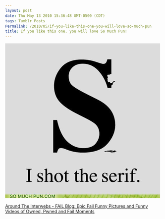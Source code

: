 ```yaml
---
layout: post
date: Thu May 13 2010 15:36:48 GMT-0500 (CDT)
tags: Tumblr Posts
Permalink: /2010/05/if-you-like-this-one-you-will-love-so-much-pun
title: If you like this one, you will love So Much Pun!
---
```


![](/public/assets/tumblr/tumblr_l2dl9cdaEu1qa4klho1_500.jpg)

[Around The Interwebs - FAIL Blog: Epic Fail Funny Pictures and Funny Videos of Owned, Pwned and Fail Moments](http://failblog.org/2010/05/13/epic-fail-photos-around-the-interwebs-27-2/?utm_source=feedburner&utm_medium=feed&utm_campaign=Feed%3A+failblog+%28The+FAIL+Blog+-+Fail+Pictures+%26+Videos+at+Failblog.ORG%29&utm_content=Google+Reader)

